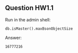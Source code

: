 ## Question HW1.1

Run in the admin shell:

```
db.isMaster().maxBsonObjectSize
```

Answer:

```
16777216
```